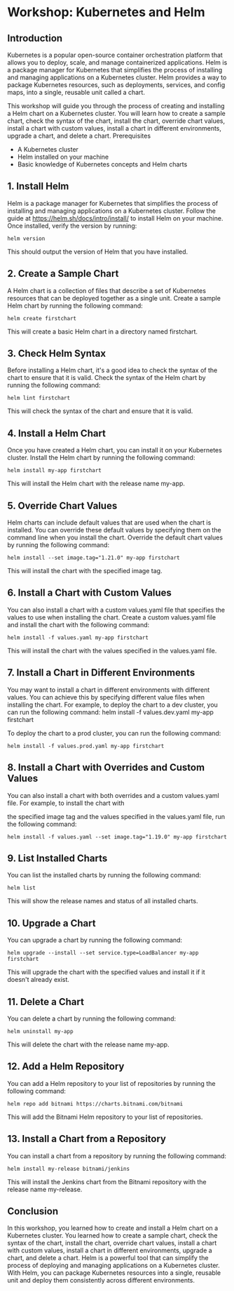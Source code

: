 # Workshop: Kubernetes and Helm
 

## Introduction
 
Kubernetes is a popular open-source container orchestration platform that allows you to deploy, scale, and manage containerized applications. Helm is a package manager for Kubernetes that simplifies the process of installing and managing applications on a Kubernetes cluster. Helm provides a way to package Kubernetes resources, such as deployments, services, and config maps, into a single, reusable unit called a chart.

This workshop will guide you through the process of creating and installing a Helm chart on a Kubernetes cluster. You will learn how to create a sample chart, check the syntax of the chart, install the chart, override chart values, install a chart with custom values, install a chart in different environments, upgrade a chart, and delete a chart.
Prerequisites
 
- A Kubernetes cluster
- Helm installed on your machine
- Basic knowledge of Kubernetes concepts and Helm charts

## 1. Install Helm
 
Helm is a package manager for Kubernetes that simplifies the process of installing and managing applications on a Kubernetes cluster. Follow the guide at https://helm.sh/docs/intro/install/ to install Helm on your machine. Once installed, verify the version by running:

```shell
helm version  
```

This should output the version of Helm that you have installed.

## 2. Create a Sample Chart
 
A Helm chart is a collection of files that describe a set of Kubernetes resources that can be deployed together as a single unit. Create a sample Helm chart by running the following command:

```shell
helm create firstchart  
```

This will create a basic Helm chart in a directory named firstchart.

## 3. Check Helm Syntax
 
Before installing a Helm chart, it's a good idea to check the syntax of the chart to ensure that it is valid. Check the syntax of the Helm chart by running the following command:

```shell
helm lint firstchart
```
 
This will check the syntax of the chart and ensure that it is valid.

## 4. Install a Helm Chart
 
Once you have created a Helm chart, you can install it on your Kubernetes cluster. Install the Helm chart by running the following command:

```shell
helm install my-app firstchart  
```

This will install the Helm chart with the release name my-app.

## 5. Override Chart Values
 
Helm charts can include default values that are used when the chart is installed. You can override these default values by specifying them on the command line when you install the chart. Override the default chart values by running the following command:

```shell
helm install --set image.tag="1.21.0" my-app firstchart  
```

This will install the chart with the specified image tag.

## 6. Install a Chart with Custom Values
 
You can also install a chart with a custom values.yaml file that specifies the values to use when installing the chart. Create a custom values.yaml file and install the chart with the following command:

```shell
helm install -f values.yaml my-app firstchart  
```

This will install the chart with the values specified in the values.yaml file.

## 7. Install a Chart in Different Environments
 
You may want to install a chart in different environments with different values. You can achieve this by specifying different value files when installing the chart. For example, to deploy the chart to a dev cluster, you can run the following command:
helm install -f values.dev.yaml my-app firstchart  
 
To deploy the chart to a prod cluster, you can run the following command:

```shell
helm install -f values.prod.yaml my-app firstchart  
```

## 8. Install a Chart with Overrides and Custom Values
 
You can also install a chart with both overrides and a custom values.yaml file. For example, to install the chart with

the specified image tag and the values specified in the values.yaml file, run the following command:

```shell
helm install -f values.yaml --set image.tag="1.19.0" my-app firstchart  
```

## 9. List Installed Charts
 
You can list the installed charts by running the following command:

```shell
helm list  
```

This will show the release names and status of all installed charts.

## 10. Upgrade a Chart
 
You can upgrade a chart by running the following command:

```shell
helm upgrade --install --set service.type=LoadBalancer my-app firstchart  
```

This will upgrade the chart with the specified values and install it if it doesn't already exist.

## 11. Delete a Chart
 
You can delete a chart by running the following command:

```shell
helm uninstall my-app  
```

This will delete the chart with the release name my-app.

## 12. Add a Helm Repository
 
You can add a Helm repository to your list of repositories by running the following command:

```shell
helm repo add bitnami https://charts.bitnami.com/bitnami  
```

This will add the Bitnami Helm repository to your list of repositories.

## 13. Install a Chart from a Repository
 
You can install a chart from a repository by running the following command:

```shell
helm install my-release bitnami/jenkins  
```

This will install the Jenkins chart from the Bitnami repository with the release name my-release.

## Conclusion
 
In this workshop, you learned how to create and install a Helm chart on a Kubernetes cluster. You learned how to create a sample chart, check the syntax of the chart, install the chart, override chart values, install a chart with custom values, install a chart in different environments, upgrade a chart, and delete a chart. Helm is a powerful tool that can simplify the process of deploying and managing applications on a Kubernetes cluster. With Helm, you can package Kubernetes resources into a single, reusable unit and deploy them consistently across different environments.